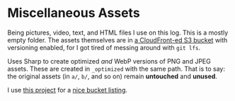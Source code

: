 # Miscellaneous Assets

Being pictures, video, text, and HTML files I use on this log. This is a mostly empty folder. The assets themselves are in [a CloudFront-ed S3 bucket](https://static-log.nikhil.io) with versioning enabled, for I got tired of messing around with `git lfs`.

Uses Sharp to create optimized _and_ WebP versions of PNG and JPEG assets. These are created in `_optimized` with the same path. That is to say: the original assets (in `a/`, `b/`, and so on) remain **untouched** and **unused**.

I use [this project](https://github.com/afreeorange/s3-bucket-listing) for a [nice bucket listing](https://static-log.nikhil.io/).
